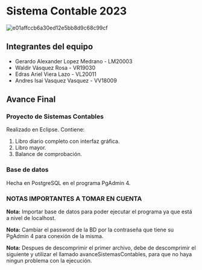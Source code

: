 # Sistema Contable 2023
![e01affccb6a30ed12e5bb8d9c68c99cf](https://github.com/edraslazov/SIC2023/assets/107091803/e99cb97c-581d-4a83-8ef1-d4d17a313958)

## Integrantes del equipo

- Gerardo Alexander Lopez Medrano - LM20003
- Waldir Vásquez Rosa - VR19030
- Edras Ariel Viera Lazo - VL20011
- Andres Isai Vasquez Vasquez - VV18009

## Avance Final

### Proyecto de Sistemas Contables

Realizado en Eclipse. Contiene:

1. Libro diario completo con interfaz gráfica.
2. Libro mayor.
3. Balance de comprobación.

### Base de datos

Hecha en PostgreSQL en el programa PgAdmin 4.
### NOTAS IMPORTANTES A TOMAR EN CUENTA
**Nota:** Importar base de datos para poder ejecutar el programa ya que está a nivel de localhost.

**Nota:** Cambiar el password de la BD por la contraseña que tiene su PgAdmin 4 para conexión de la misma.

**Nota:** Despues de descomprimir el primer archivo, debe de descomprimir el siguiente y utilizar el llamado avanceSistemasContables, para que no haya ningun problema con la ejecución.
